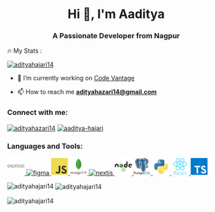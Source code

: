 <h1 align="center">Hi 👋, I'm Aaditya</h1>
<h3 align="center">A Passionate Developer from Nagpur</h3>

🔥 My Stats :
<p align="left"> <a href="https://github.com/ryo-ma/github-profile-trophy"><img src="https://github-profile-trophy.vercel.app/?username=adityahajari14" alt="adityahajari14" /></a> </p>

- 🔭 I’m currently working on [Code Vantage](https://codevantage.in/)

- 📫 How to reach me **adityahazari14@gmail.com**

<h3 align="left">Connect with me:</h3>
<p align="left">
<a href="https://x.com/adityahazari14" target="blank"><img align="center" src="[https://raw.githubusercontent.com/rahuldkjain/github-profile-readme-generator/master/src/images/icons/Social/twitter.svg" alt="adityahazari14" height="30" width="40" /></a>
<a href="https://linkedin.com/in/aaditya-hajari" target="blank"><img align="center" src="https://raw.githubusercontent.com/rahuldkjain/github-profile-readme-generator/master/src/images/icons/Social/linked-in-alt.svg" alt="aaditya-hajari" height="30" width="40" /></a>
</p>

<h3 align="left">Languages and Tools:</h3>
<p align="left"> <a href="https://expressjs.com" target="_blank" rel="noreferrer"> <img src="https://raw.githubusercontent.com/devicons/devicon/master/icons/express/express-original-wordmark.svg" alt="express" width="40" height="40"/> </a> <a href="https://www.figma.com/" target="_blank" rel="noreferrer"> <img src="https://www.vectorlogo.zone/logos/figma/figma-icon.svg" alt="figma" width="40" height="40"/> </a> <a href="https://developer.mozilla.org/en-US/docs/Web/JavaScript" target="_blank" rel="noreferrer"> <img src="https://raw.githubusercontent.com/devicons/devicon/master/icons/javascript/javascript-original.svg" alt="javascript" width="40" height="40"/> </a> <a href="https://www.mongodb.com/" target="_blank" rel="noreferrer"> <img src="https://raw.githubusercontent.com/devicons/devicon/master/icons/mongodb/mongodb-original-wordmark.svg" alt="mongodb" width="40" height="40"/> </a> <a href="https://nextjs.org/" target="_blank" rel="noreferrer"> <img src="https://cdn.worldvectorlogo.com/logos/nextjs-2.svg" alt="nextjs" width="40" height="40"/> </a> <a href="https://nodejs.org" target="_blank" rel="noreferrer"> <img src="https://raw.githubusercontent.com/devicons/devicon/master/icons/nodejs/nodejs-original-wordmark.svg" alt="nodejs" width="40" height="40"/> </a> <a href="https://www.postgresql.org" target="_blank" rel="noreferrer"> <img src="https://raw.githubusercontent.com/devicons/devicon/master/icons/postgresql/postgresql-original-wordmark.svg" alt="postgresql" width="40" height="40"/> </a> <a href="https://www.python.org" target="_blank" rel="noreferrer"> <img src="https://raw.githubusercontent.com/devicons/devicon/master/icons/python/python-original.svg" alt="python" width="40" height="40"/> </a> <a href="https://reactjs.org/" target="_blank" rel="noreferrer"> <img src="https://raw.githubusercontent.com/devicons/devicon/master/icons/react/react-original-wordmark.svg" alt="react" width="40" height="40"/> </a> <a href="https://www.typescriptlang.org/" target="_blank" rel="noreferrer"> <img src="https://raw.githubusercontent.com/devicons/devicon/master/icons/typescript/typescript-original.svg" alt="typescript" width="40" height="40"/> </a> </p>

<p><img align="left" src="https://github-readme-stats.vercel.app/api/top-langs?username=adityahajari14&show_icons=true&locale=en&layout=compact" alt="adityahajari14" /></p>

<p>&nbsp;<img align="center" src="https://github-readme-stats.vercel.app/api?username=adityahajari14&show_icons=true&locale=en" alt="adityahajari14" /></p>

<p><img align="center" src="https://github-readme-streak-stats.herokuapp.com/?user=adityahajari14&" alt="adityahajari14" /></p>
